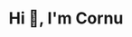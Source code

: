<h1 align="center">Hi 👋, I'm Cornu</h1>
<!--
<h3 align="center">Developer from Taiwan</h3>
-->

<h3 align="left"></h3>
<p align="left">
</p>


<!--
**CornuDev/CornuDev** is a ✨ _special_ ✨ repository because its `README.md` (this file) appears on your GitHub profile.

Here are some ideas to get you started:

- 🔭 I’m currently working on ...
- 🌱 I’m currently learning ...
- 👯 I’m looking to collaborate on ...
- 🤔 I’m looking for help with ...
- 💬 Ask me about ...
- 📫 How to reach me: ...
- 😄 Pronouns: ...
- ⚡ Fun fact: ...
-->
